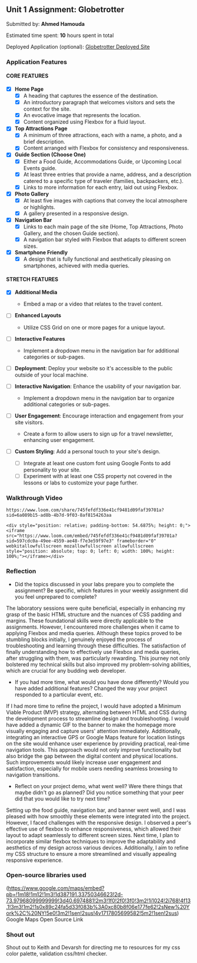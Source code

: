 ## Unit 1 Assignment: Globetrotter

Submitted by: **Ahmed Hamouda**

Estimated time spent: **10** hours spent in total

Deployed Application (optional): [Globetrotter Deployed Site](ADD_LINK_HERE)

### Application Features

#### CORE FEATURES

- [X] **Home Page**
  - [X] A heading that captures the essence of the destination.
  - [X] An introductory paragraph that welcomes visitors and sets the context for the site.
  - [X] An evocative image that represents the location.
  - [X] Content organized using Flexbox for a fluid layout.

- [X] **Top Attractions Page**
  - [X] A minimum of three attractions, each with a name, a photo, and a brief description.
  - [X] Content arranged with Flexbox for consistency and responsiveness.

- [X] **Guide Section (Choose One)**
  - [X] Either a Food Guide, Accommodations Guide, or Upcoming Local Events guide.
  - [X] At least three entries that provide a name, address, and a description catered to a specific type of traveler (families, backpackers, etc.).
  - [X] Links to more information for each entry, laid out using Flexbox.

- [X] **Photo Gallery**
  - [X] At least five images with captions that convey the local atmosphere or highlights.
  - [X] A gallery presented in a responsive design.

- [X] **Navigation Bar**
  - [X] Links to each main page of the site (Home, Top Attractions, Photo Gallery, and the chosen Guide section).
  - [X] A navigation bar styled with Flexbox that adapts to different screen sizes.  

- [X] **Smartphone Friendly**
  - [X] A design that is fully functional and aesthetically pleasing on smartphones, achieved with media queries.

#### STRETCH FEATURES

- [X] **Additional Media**
  - Embed a map or a video that relates to the travel content.

- [ ] **Enhanced Layouts**
  - Utilize CSS Grid on one or more pages for a unique layout.

- [ ] **Interactive Features**
  - Implement a dropdown menu in the navigation bar for additional categories or sub-pages.

- [ ] **Deployment**: Deploy your website so it's accessible to the public outside of your local machine. 

- [ ] **Interactive Navigation**: Enhance the usability of your navigation bar.
  - Implement a dropdown menu in the navigation bar to organize additional categories or sub-pages.

- [ ] **User Engagement**: Encourage interaction and engagement from your site visitors.
  - Create a form to allow users to sign up for a travel newsletter, enhancing user engagement.

- [ ] **Custom Styling**: Add a personal touch to your site's design.
  - [ ] Integrate at least one custom font using Google Fonts to add personality to your site.
  - [ ] Experiment with at least one CSS property not covered in the lessons or labs to customize your page further.

### Walkthrough Video
`https://www.loom.com/share/745fefdf336e41cf9481d09faf39701a?sid=6a089b15-ad8b-4b7d-9f03-8af8154263aa`

`<div style="position: relative; padding-bottom: 54.6875%; height: 0;"><iframe src="https://www.loom.com/embed/745fefdf336e41cf9481d09faf39701a?sid=597cdc0a-49ee-4559-ae48-f7e3e59f97e3" frameborder="0" webkitallowfullscreen mozallowfullscreen allowfullscreen style="position: absolute; top: 0; left: 0; width: 100%; height: 100%;"></iframe></div>`

### Reflection

* Did the topics discussed in your labs prepare you to complete the assignment? Be specific, which features in your weekly assignment did you feel unprepared to complete?

The laboratory sessions were quite beneficial, especially in enhancing my grasp of the basic HTML structure and the nuances of CSS padding and margins. These foundational skills were directly applicable to the assignments. However, I encountered more challenges when it came to applying Flexbox and media queries. Although these topics proved to be stumbling blocks initially, I genuinely enjoyed the process of troubleshooting and learning through these difficulties. The satisfaction of finally understanding how to effectively use Flexbox and media queries, after struggling with them, was particularly rewarding. This journey not only bolstered my technical skills but also improved my problem-solving abilities, which are crucial for any budding web developer.

* If you had more time, what would you have done differently? Would you have added additional features? Changed the way your project responded to a particular event, etc.

If I had more time to refine the project, I would have adopted a Minimum Viable Product (MVP) strategy, alternating between HTML and CSS during the development process to streamline design and troubleshooting. I would have added a dynamic GIF to the banner to make the homepage more visually engaging and capture users' attention immediately. Additionally, integrating an interactive GPS or Google Maps feature for location listings on the site would enhance user experience by providing practical, real-time navigation tools. This approach would not only improve functionality but also bridge the gap between the digital content and physical locations. Such improvements would likely increase user engagement and satisfaction, especially for mobile users needing seamless browsing to navigation transitions.

  
* Reflect on your project demo, what went well? Were there things that maybe didn't go as planned? Did you notice something that your peer did that you would like to try next time?

Setting up the food guide, navigation bar, and banner went well, and I was pleased with how smoothly these elements were integrated into the project. However, I faced challenges with the responsive design. I observed a peer's effective use of flexbox to enhance responsiveness, which allowed their layout to adapt seamlessly to different screen sizes. Next time, I plan to incorporate similar flexbox techniques to improve the adaptability and aesthetics of my design across various devices. Additionally, I aim to refine my CSS structure to ensure a more streamlined and visually appealing responsive experience.

### Open-source libraries used
(https://www.google.com/maps/embed?pb=!1m18!1m12!1m3!1d387191.33750346623!2d-73.97968099999999!3d40.6974881!2m3!1f0!2f0!3f0!3m2!1i1024!2i768!4f13.1!3m3!1m2!1s0x89c24fa5d33f083b%3A0xc80b8f06e177fe62!2sNew%20York%2C%20NY!5e0!3m2!1sen!2sus!4v1717805699582!5m2!1sen!2sus)
Google Maps Open Source Link

### Shout out
Shout out to Keith and Devarsh for directing me to resources for my css color palette, validation css/html checker.